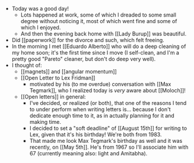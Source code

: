 - Today was a good day!
    - Lots happened at work, some of which I dreaded to some small degree without noticing it, most of which went fine and some of which I enjoyed.
    - And then the evening back home with [[Lady Burup]] was beautiful.
- Did [[paperwork]] for the divorce and such, which felt freeing.
- In the morning I met [[Eduardo Alberto]] who will do a deep cleaning of my home soon; it's the first time since I move (I self-clean, and I'm a pretty good "Pareto" cleaner, but don't do deep very well).
- I thought of:
  - [[magnets]] and [[angular momentum]]
  - [[Open Letter to Lex Fridman]]
    - motivated by his (to me overdue) conversation with [[Max Tegmark]], who I realized today is *very* aware about [[Moloch]]!
  - [[Open letters]] in general:
    - I've decided, or realized (or both), that one of the reasons I tend to under perform when writing letters is... because I don't dedicate enough time to it, as in actually planning for it and making time.
    - I decided to set a "soft deadline" of [[August 15th]] for writing to Lex, given that it's his birthday! We're both from 1983.
    - That made me look Max Tegmark's birthday as well and it was recently, on [[May 5th]]. He's from 1967 so I'll associate him with 67 (currently meaning also: light and Amitabha).
